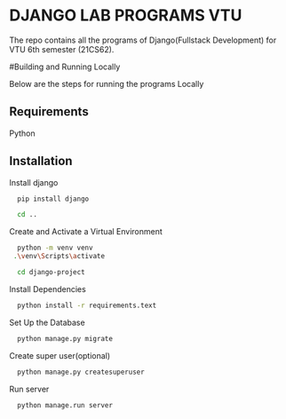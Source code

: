 
# DJANGO LAB PROGRAMS VTU

The repo contains all the programs of Django(Fullstack Development) for VTU 6th semester (21CS62).

#Building and Running Locally

Below are the steps for running the programs Locally




## Requirements
Python

## Installation

Install django

```bash
  pip install django
```
```bash
  cd ..
```

Create and Activate a Virtual Environment
```bash
  python -m venv venv
 .\venv\Scripts\activate
```
```bash
  cd django-project
```

Install Dependencies

```bash
  python install -r requirements.text
```
Set Up the Database
```bash
  python manage.py migrate
```
Create super user(optional)

```bash
  python manage.py createsuperuser
```
Run server
```bash
  python manage.run server
```